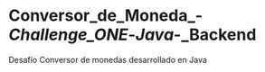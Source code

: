 # Conversor_de_Moneda_-_Challenge_ONE_-_Java_-_Backend
Desafío Conversor de monedas desarrollado en Java
